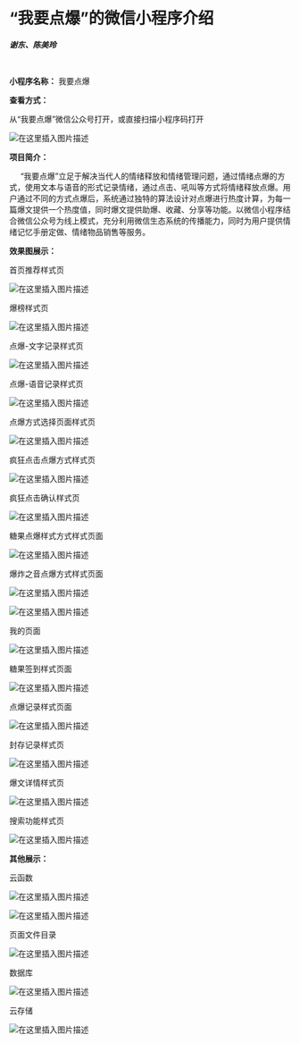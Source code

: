 <h1>“我要点爆”的微信小程序介绍</h1>

***谢东、陈美玲***

<br/>

**小程序名称：**  我要点爆

**查看方式：**

从“我要点爆”微信公众号打开，或直接扫描小程序码打开

![在这里插入图片描述](https://img-blog.csdnimg.cn/20190518213749861.jpg?x-oss-process=image/watermark,type_ZmFuZ3poZW5naGVpdGk,shadow_10,text_aHR0cHM6Ly9ibG9nLmNzZG4ubmV0L3FxXzM4MDU5MjQ1,size_16,color_FFFFFF,t_70)

**项目简介：**

&nbsp;&nbsp;&nbsp;&nbsp;&nbsp;“我要点爆”立足于解决当代人的情绪释放和情绪管理问题，通过情绪点爆的方式，使用文本与语音的形式记录情绪，通过点击、吼叫等方式将情绪释放点爆。用户通过不同的方式点爆后，系统通过独特的算法设计对点爆进行热度计算，为每一篇爆文提供一个热度值，同时爆文提供助爆、收藏、分享等功能。以微信小程序结合微信公众号为线上模式，充分利用微信生态系统的传播能力，同时为用户提供情绪记忆手册定做、情绪物品销售等服务。

**效果图展示：**

首页推荐样式页

![在这里插入图片描述](https://img-blog.csdnimg.cn/20190518214213467.png?x-oss-process=image/watermark,type_ZmFuZ3poZW5naGVpdGk,shadow_10,text_aHR0cHM6Ly9ibG9nLmNzZG4ubmV0L3FxXzM4MDU5MjQ1,size_16,color_FFFFFF,t_70)

爆榜样式页

![在这里插入图片描述](https://img-blog.csdnimg.cn/20190518214713634.png?x-oss-process=image/watermark,type_ZmFuZ3poZW5naGVpdGk,shadow_10,text_aHR0cHM6Ly9ibG9nLmNzZG4ubmV0L3FxXzM4MDU5MjQ1,size_16,color_FFFFFF,t_70)

点爆-文字记录样式页

![在这里插入图片描述](https://img-blog.csdnimg.cn/2019051821484240.png?x-oss-process=image/watermark,type_ZmFuZ3poZW5naGVpdGk,shadow_10,text_aHR0cHM6Ly9ibG9nLmNzZG4ubmV0L3FxXzM4MDU5MjQ1,size_16,color_FFFFFF,t_70)

点爆-语音记录样式页

![在这里插入图片描述](https://img-blog.csdnimg.cn/20190518214900235.png?x-oss-process=image/watermark,type_ZmFuZ3poZW5naGVpdGk,shadow_10,text_aHR0cHM6Ly9ibG9nLmNzZG4ubmV0L3FxXzM4MDU5MjQ1,size_16,color_FFFFFF,t_70)

点爆方式选择页面样式页

![在这里插入图片描述](https://img-blog.csdnimg.cn/20190518214917561.png?x-oss-process=image/watermark,type_ZmFuZ3poZW5naGVpdGk,shadow_10,text_aHR0cHM6Ly9ibG9nLmNzZG4ubmV0L3FxXzM4MDU5MjQ1,size_16,color_FFFFFF,t_70)

疯狂点击点爆方式样式页

![在这里插入图片描述](https://img-blog.csdnimg.cn/20190518214934588.png?x-oss-process=image/watermark,type_ZmFuZ3poZW5naGVpdGk,shadow_10,text_aHR0cHM6Ly9ibG9nLmNzZG4ubmV0L3FxXzM4MDU5MjQ1,size_16,color_FFFFFF,t_70)

疯狂点击确认样式页

![在这里插入图片描述](https://img-blog.csdnimg.cn/20190518215512259.png?x-oss-process=image/watermark,type_ZmFuZ3poZW5naGVpdGk,shadow_10,text_aHR0cHM6Ly9ibG9nLmNzZG4ubmV0L3FxXzM4MDU5MjQ1,size_16,color_FFFFFF,t_70)

糖果点爆样式方式样式页面

![在这里插入图片描述](https://img-blog.csdnimg.cn/20190518214954220.png?x-oss-process=image/watermark,type_ZmFuZ3poZW5naGVpdGk,shadow_10,text_aHR0cHM6Ly9ibG9nLmNzZG4ubmV0L3FxXzM4MDU5MjQ1,size_16,color_FFFFFF,t_70)

爆炸之音点爆方式样式页面

![在这里插入图片描述](https://img-blog.csdnimg.cn/20190518215019914.png?x-oss-process=image/watermark,type_ZmFuZ3poZW5naGVpdGk,shadow_10,text_aHR0cHM6Ly9ibG9nLmNzZG4ubmV0L3FxXzM4MDU5MjQ1,size_16,color_FFFFFF,t_70)

![在这里插入图片描述](https://img-blog.csdnimg.cn/20190518215041142.png?x-oss-process=image/watermark,type_ZmFuZ3poZW5naGVpdGk,shadow_10,text_aHR0cHM6Ly9ibG9nLmNzZG4ubmV0L3FxXzM4MDU5MjQ1,size_16,color_FFFFFF,t_70)

我的页面

![在这里插入图片描述](https://img-blog.csdnimg.cn/20190519084859437.png?x-oss-process=image/watermark,type_ZmFuZ3poZW5naGVpdGk,shadow_10,text_aHR0cHM6Ly9ibG9nLmNzZG4ubmV0L3FxXzM4MDU5MjQ1,size_16,color_FFFFFF,t_70)

糖果签到样式页面

![在这里插入图片描述](https://img-blog.csdnimg.cn/20190518215704783.png?x-oss-process=image/watermark,type_ZmFuZ3poZW5naGVpdGk,shadow_10,text_aHR0cHM6Ly9ibG9nLmNzZG4ubmV0L3FxXzM4MDU5MjQ1,size_16,color_FFFFFF,t_70)

点爆记录样式页面

![在这里插入图片描述](https://img-blog.csdnimg.cn/2019051821573461.png?x-oss-process=image/watermark,type_ZmFuZ3poZW5naGVpdGk,shadow_10,text_aHR0cHM6Ly9ibG9nLmNzZG4ubmV0L3FxXzM4MDU5MjQ1,size_16,color_FFFFFF,t_70)

封存记录样式页

![在这里插入图片描述](https://img-blog.csdnimg.cn/20190519083134434.png?x-oss-process=image/watermark,type_ZmFuZ3poZW5naGVpdGk,shadow_10,text_aHR0cHM6Ly9ibG9nLmNzZG4ubmV0L3FxXzM4MDU5MjQ1,size_16,color_FFFFFF,t_70)

爆文详情样式页

![在这里插入图片描述](https://img-blog.csdnimg.cn/20190519083209505.png?x-oss-process=image/watermark,type_ZmFuZ3poZW5naGVpdGk,shadow_10,text_aHR0cHM6Ly9ibG9nLmNzZG4ubmV0L3FxXzM4MDU5MjQ1,size_16,color_FFFFFF,t_70)

搜索功能样式页

![在这里插入图片描述](https://img-blog.csdnimg.cn/20190519083322819.png?x-oss-process=image/watermark,type_ZmFuZ3poZW5naGVpdGk,shadow_10,text_aHR0cHM6Ly9ibG9nLmNzZG4ubmV0L3FxXzM4MDU5MjQ1,size_16,color_FFFFFF,t_70)

**其他展示：**

云函数

![在这里插入图片描述](https://img-blog.csdnimg.cn/20190519084002344.png)

![在这里插入图片描述](https://img-blog.csdnimg.cn/20190519084412155.png?x-oss-process=image/watermark,type_ZmFuZ3poZW5naGVpdGk,shadow_10,text_aHR0cHM6Ly9ibG9nLmNzZG4ubmV0L3FxXzM4MDU5MjQ1,size_16,color_FFFFFF,t_70)

页面文件目录

![在这里插入图片描述](https://img-blog.csdnimg.cn/20190519084056166.png?x-oss-process=image/watermark,type_ZmFuZ3poZW5naGVpdGk,shadow_10,text_aHR0cHM6Ly9ibG9nLmNzZG4ubmV0L3FxXzM4MDU5MjQ1,size_16,color_FFFFFF,t_70)

数据库

![在这里插入图片描述](https://img-blog.csdnimg.cn/20190519084449206.png)

云存储

 ![在这里插入图片描述](https://img-blog.csdnimg.cn/20190519084516544.png?x-oss-process=image/watermark,type_ZmFuZ3poZW5naGVpdGk,shadow_10,text_aHR0cHM6Ly9ibG9nLmNzZG4ubmV0L3FxXzM4MDU5MjQ1,size_16,color_FFFFFF,t_70)
 
